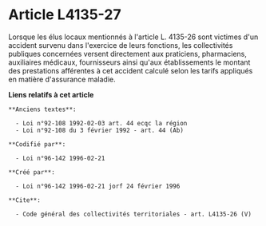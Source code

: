 # Article L4135-27

Lorsque les élus locaux mentionnés à l'article L. 4135-26 sont victimes d'un accident survenu dans l'exercice de leurs
fonctions, les collectivités publiques concernées versent directement aux praticiens, pharmaciens, auxiliaires médicaux,
fournisseurs ainsi qu'aux établissements le montant des prestations afférentes à cet accident calculé selon les tarifs
appliqués en matière d'assurance maladie.

**Liens relatifs à cet article**

	**Anciens textes**:

	  - Loi n°92-108 1992-02-03 art. 44 ecqc la région
	  - Loi n°92-108 du 3 février 1992 - art. 44 (Ab)

	**Codifié par**:

	  - Loi n°96-142 1996-02-21

	**Créé par**:

	  - Loi n°96-142 1996-02-21 jorf 24 février 1996

	**Cite**:

	  - Code général des collectivités territoriales - art. L4135-26 (V)
